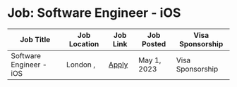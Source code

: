 # Job: Software Engineer - iOS

| Job Title | Job Location | Job Link | Job Posted | Visa Sponsorship |
| --- | --- | --- | --- | --- |
| Software Engineer - iOS | London , | [Apply](https://apply.workable.com/citymapper/j/6FFD7F4C65/) | May 1, 2023 | Visa Sponsorship |
